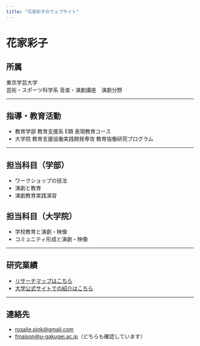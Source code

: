 ```yaml
---
title: "花家彩子のウェブサイト"
---
```


# 花家彩子

## 所属

東京学芸大学  
芸術・スポーツ科学系 音楽・演劇講座　演劇分野

---

## 指導・教育活動

- 教育学部 教育支援系 E類 表現教育コース  
- 大学院 教育支援協働実践開発専攻 教育協働研究プログラム

---

## 担当科目（学部）

- ワークショップの技法
- 演劇と教育
- 演劇教育実践演習

## 担当科目（大学院）

- 学校教育と演劇・映像
- コミュニティ形成と演劇・映像

---

## 研究業績

- [リサーチマップはこちら](https://researchmap.jp/rosalie_pink)
- [大学公式サイトでの紹介はこちら](https://gyoseki.u-gakugei.ac.jp/search/detail.html?systemId=45197e7c1947b518520e17560c007669&lang=ja)

---

## 連絡先

- rosalie.pink@gmail.com  
- fmaison@u-gakugei.ac.jp（どちらも確認しています）